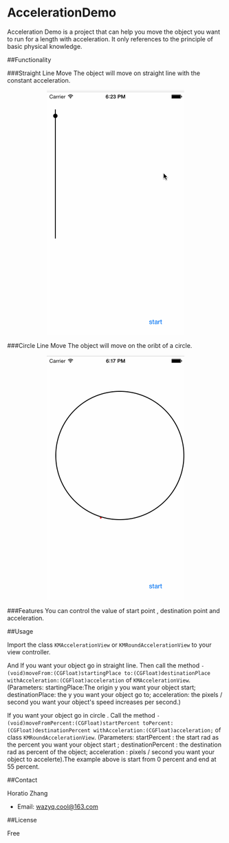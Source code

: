AccelerationDemo
================

   Acceleration Demo is a project that can help you move the object you want to run for a length with acceleration. It only references to the principle of basic physical knowledge.


##Functionality

###Straight Line Move
The object will move on straight line with the constant acceleration.

<p align="center"><img src="https://raw.githubusercontent.com/GeneralZYQ/AccelerationDemo/master/AccelerationDemo/lineDemo.gif"/></p>

###Circle Line Move 
The object will move on the oribt of a circle.

<p align="center"><img src="https://github.com/GeneralZYQ/AccelerationDemo/blob/master/AccelerationDemo/roundDemo.gif"/></p>

###Features
You can control the value of start point , destination point and acceleration. 

##Usage

Import the class `KMAccelerationView` or `KMRoundAccelerationView` to your view controller.

And If you want your object go in straight line. Then call the method `- (void)moveFrom:(CGFloat)startingPlace to:(CGFloat)destinationPlace withAcceleration:(CGFloat)acceleration` of `KMAccelerationView`. (Parameters: startingPlace:The origin y you want your object start; destinationPlace: the y you want your object go to; acceleration: the pixels / second you want your object's speed increases per second.)

If you want your object go in circle . Call the method `- (void)moveFromPercent:(CGFloat)startPercent toPercent:(CGFloat)destinationPercent withAcceleration:(CGFloat)acceleration;` of class `KMRoundAccelerationView`. (Parameters: startPercent : the start rad as the percent you want your object start ; destinationPercent : the destination rad as percent of the object; acceleration : pixels / second you want your object to accelerte).The example above is start from 0 percent and end at 55 percent.

##Contact

Horatio Zhang

- Email: wazyq.cool@163.com

##License

Free
